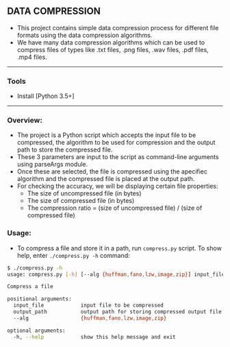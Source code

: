 ## DATA COMPRESSION

- This project contains simple data compression process for different file formats using the data compression algorithms.
- We have many data compression algorithms which can be used to compress files of types like .txt files, .png files, .wav files, .pdf files, .mp4 files.

***

### Tools

- Install [Python 3.5+]

***

### Overview:

- The project is a Python script which accepts the input file to be compressed, the algorithm to be used for compression and the output path to store the compressed file.
- These 3 parameters are input to the script as command-line arguments using parseArgs module.
- Once these are selected, the file is compressed using the apecifiec algorithm and the compressed file is placed at the output path.
- For checking the accuracy, we will be displaying certain file properties:
  - The size of uncompressed file (in bytes)
  - The size of compressed file (in bytes)
  - The compression ratio = (size of uncompressed file) / (size of compressed file)

### Usage:

- To compress a file and store it in a path, run `compress.py` script. To show help, enter `./compress.py -h` command:

```sh
$ ./compress.py -h
usage: compress.py [-h] [--alg {huffman,fano,lzw,image,zip}] input_file output_path

Compress a file

positional arguments:
  input_file            input file to be compressed
  output_path           output path for storing compressed output file
  --alg 				{huffman,fano,lzw,image,zip}            

optional arguments:
  -h, --help            show this help message and exit
```
